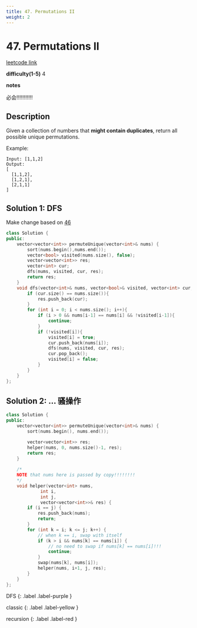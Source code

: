 ```yaml
---
title: 47. Permutations II
weight: 2
---
```

# 47. Permutations II
[leetcode link](https://leetcode.com/problems/permutations-ii/)

**difficulty(1-5)** 
4

**notes**   

必会!!!!!!!!!!!

## Description
Given a collection of numbers that **might contain duplicates**, return all possible unique permutations.

Example:
```
Input: [1,1,2]
Output:
[
  [1,1,2],
  [1,2,1],
  [2,1,1]
]
```

## Solution 1: DFS

Make change based on [46](46)

```c++
class Solution {
public:
    vector<vector<int>> permuteUnique(vector<int>& nums) {
        sort(nums.begin(),nums.end());
        vector<bool> visited(nums.size(), false);
        vector<vector<int>> res;
        vector<int> cur;
        dfs(nums, visited, cur, res);
        return res;
    }
    void dfs(vector<int>& nums, vector<bool>& visited, vector<int> cur, vector<vector<int>>& res) {
        if (cur.size() == nums.size()){
            res.push_back(cur);
        }
        for (int i = 0; i < nums.size(); i++){
            if (i > 0 && nums[i-1] == nums[i] && !visited[i-1]){
                continue;
            }
            if (!visited[i]){
                visited[i] = true;
                cur.push_back(nums[i]);
                dfs(nums, visited, cur, res);
                cur.pop_back();
                visited[i] = false;
            }
        }
    }
};
```

## Solution 2: ... 骚操作

```c++
class Solution {
public:
    vector<vector<int>> permuteUnique(vector<int>& nums) {
        sort(nums.begin(), nums.end());

        vector<vector<int>> res;
        helper(nums, 0, nums.size()-1, res);
        return res;
    }
    
    /*
    NOTE that nums here is passed by copy!!!!!!!!    
    */
    void helper(vector<int> nums,
             int i,
             int j,
             vector<vector<int>>& res) {
        if (i == j) {
            res.push_back(nums);
            return;
        }
        for (int k = i; k <= j; k++) {
            // when k == i, swap with itself
            if (k > i && nums[k] == nums[i]) {
                // no need to swap if nums[k] == nums[i]!!!
                continue;
            }
            swap(nums[k], nums[i]);
            helper(nums, i+1, j, res);
        }
    }
};
```



DFS
{: .label .label-purple }

classic
{: .label .label-yellow }

recursion
{: .label .label-red }
